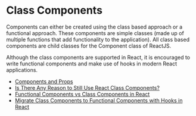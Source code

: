 # Class Components

Components can either be created using the class based approach or a functional approach. These components are simple classes (made up of multiple functions that add functionality to the application). All class based components are child classes for the Component class of ReactJS.

Although the class components are supported in React, it is encouraged to write functional components and make use of hooks in modern React applications.

- [Components and Props](https://reactjs.org/docs/components-and-props.html#function-and-class-components)
- [Is There Any Reason to Still Use React Class Components?](https://medium.com/geekculture/is-there-any-reason-to-still-use-react-class-components-9b6a1e6aa9ef)
- [Functional Components vs Class Components in React](https://www.freecodecamp.org/news/functional-components-vs-class-components-in-react)
- [Migrate Class Components to Functional Components with Hooks in React](https://www.robinwieruch.de/react-hooks-migration/)
